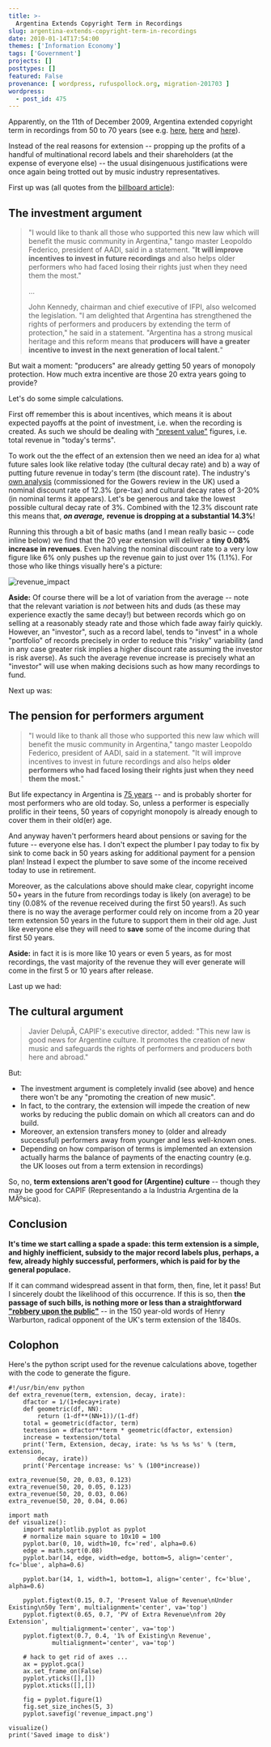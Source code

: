 ```yaml
---
title: >-
  Argentina Extends Copyright Term in Recordings
slug: argentina-extends-copyright-term-in-recordings
date: 2010-01-14T17:54:00
themes: ['Information Economy']
tags: ['Government']
projects: []
posttypes: []
featured: False
provenance: [ wordpress, rufuspollock.org, migration-201703 ]
wordpress:
  - post_id: 475
---
```


Apparently, on the 11th of December 2009, Argentina extended copyright term in recordings from 50 to 70 years (see e.g. [here](http://www.ip-watch.org/weblog/2009/12/23/argentina-toughens-music-performers-and-producers-protection/), [here][billboard] and [here][zeropaid]).

[zeropaid]: http://www.zeropaid.com/news/87460/argentina-extends-copyright-protection-term-by-20yrs-2/
[billboard]: http://www.billboard.biz/bbbiz/content_display/industry/e3i35216ec6c2433321c54b63d4cc30bb31

Instead of the real reasons for extension -- propping up the profits of a handful of multinational record labels and their shareholders (at the expense of everyone else) -- the usual disingenuous justifications were once again being trotted out by music industry representatives.

First up was (all quotes from the [billboard article](billboard)):

## The investment argument

> "I would like to thank all those who supported this new law which will benefit the music community in Argentina," tango master Leopoldo Federico, president of AADI, said in a statement. "**It will improve incentives to invest in future recordings** and also helps older performers who had faced losing their rights just when they need them the most."
>
> ...
>
> John Kennedy, chairman and chief executive of IFPI, also welcomed the legislation. "I am delighted that Argentina has strengthened the rights of performers and producers by extending the term of protection," he said in a statement. "Argentina has a strong musical heritage and this reform means that **producers will have a greater incentive to invest in the next generation of local talent.**"

But wait a moment: "producers" are already getting 50 years of monopoly protection. How much extra incentive are those 20 extra years going to provide?

Let's do some simple calculations.

First off remember this is about incentives, which means it is about expected payoffs at the point of investment, i.e. when the recording is created. As such we should be dealing with ["present value"](http://en.wikipedia.org/wiki/Present_value) figures, i.e. total revenue in "today's terms".

To work out the the effect of an extension then we need an idea for a) what future sales look like relative today (the cultural decay rate) and b) a way of putting future revenue in today's term (the discount rate). The industry's [own analysis](http://www.ipo.gov.uk/report-termextension.pdf) (commissioned for the Gowers review in the UK) used a nominal discount rate of 12.3% (pre-tax) and cultural decay rates of 3-20% (in nominal terms it appears). Let's be generous and take the lowest possible cultural decay rate of 3%. Combined with the 12.3% discount rate this means that, ***on average,*** **revenue is dropping at a substantial 14.3%**!

Running this through a bit of basic maths (and I mean really basic -- code inline below) we find that the 20 year extension will deliver a **tiny 0.08% increase in revenues**. Even halving the nominal discount rate to a very low figure like 6% only pushes up the revenue gain to just over 1% (1.1%). For those who like things visually here's a picture:

<img src="http://www.rufuspollock.org/wp-content/uploads/2010/01/revenue_impact.png" alt="revenue_impact" title="revenue_impact" class="display" />

**Aside:** Of course there will be a lot of variation from the average -- note that the relevant variation is *not* between hits and duds (as these may experience exactly the same decay!) but between records which go on selling at a reasonably steady rate and those which fade away fairly quickly. However, an "investor", such as a record label, tends to "invest" in a whole "portfolio" of records precisely in order to reduce this "risky" variability (and in any case greater risk implies a higher discount rate assuming the investor is risk averse). As such the average revenue increase is precisely what an "investor" will use when making decisions such as how many recordings to fund.

Next up was:

## The pension for performers argument

> "I would like to thank all those who supported this new law which will benefit the music community in Argentina," tango master Leopoldo Federico, president of AADI, said in a statement. "It will improve incentives to invest in future recordings and also helps **older performers who had faced losing their rights just when they need them the most.**"

But life expectancy in Argentina is [75 years](http://www.google.co.uk/search?q=life+expectancy+argentina) -- and is probably shorter for most performers who are old today. So, unless a performer is especially prolific in their teens, 50 years of copyright monopoly is already enough to cover them in their old(er) age.

And anyway haven't performers heard about pensions or saving for the future -- everyone else has. I don't expect the plumber I pay today to fix by sink to come back in 50 years asking for additional payment for a pension plan! Instead I expect the plumber to save some of the income received today to use in retirement.

Moreover, as the calculations above should make clear, copyright income 50+ years in the future from recordings today is likely (on average) to be tiny (0.08% of the revenue received during the first 50 years!). As such there is no way the average performer could rely on income from a 20 year term extension 50 years in the future to support them in their old age. Just like everyone else they will need to **save** some of the income during that first 50 years.

**Aside:** in fact it is is more like 10 years or even 5 years, as for most recordings, the vast majority of the revenue they will ever generate will come in the first 5 or 10 years after release.

Last up we had:

## The cultural argument

> Javier DelupÃ­, CAPIF's executive director, added: "This new law is good news for Argentine culture. It promotes the creation of new music and safeguards the rights of performers and producers both here and abroad."

But:

  * The investment argument is completely invalid (see above) and hence there won't be any "promoting the creation of new music".
  * In fact, to the contrary, the extension will impede the creation of new works by reducing the public domain on which all creators can and do build.
  * Moreover, an extension transfers money to (older and already successful) performers away from younger and less well-known ones.
  * Depending on how comparison of terms is implemented an extension actually harms the balance of payments of the enacting country (e.g. the UK looses out from a term extension in recordings)

So, no, **term extensions aren't good for (Argentine) culture** -- though they may be good for CAPIF (Representando a la Industria Argentina de la MÃºsica).

## Conclusion

**It's time we start calling a spade a spade: this term extension is a simple, and highly inefficient, subsidy to the major record labels plus, perhaps, a few, already highly successful, performers, which is paid for by the general populace.**

If it can command widespread assent in that form, then, fine, let it pass! But I sincerely doubt the likelihood of this occurrence. If this is so, then **the passage of such bills, is nothing more or less than a straightforward ["robbery upon the public"](http://www.rufuspollock.org/2009/09/22/talk-at-atrip-conference-how-long-should-copyright-last/)** -- in the 150 year-old words of Henry Warburton, radical opponent of the UK's term extension of the 1840s.

## Colophon

Here's the python script used for the revenue calculations above, together with the code to generate the figure.

    #!/usr/bin/env python
    def extra_revenue(term, extension, decay, irate):
        dfactor = 1/(1+decay+irate)
        def geometric(df, NN):
            return (1-df**(NN+1))/(1-df)
        total = geometric(dfactor, term)
        textension = dfactor**term * geometric(dfactor, extension)
        increase = textension/total
        print('Term, Extension, decay, irate: %s %s %s %s' % (term, extension,
            decay, irate))
        print('Percentage increase: %s' % (100*increase))

    extra_revenue(50, 20, 0.03, 0.123)
    extra_revenue(50, 20, 0.05, 0.123)
    extra_revenue(50, 20, 0.03, 0.06)
    extra_revenue(50, 20, 0.04, 0.06)

    import math
    def visualize():
        import matplotlib.pyplot as pyplot
        # normalize main square to 10x10 = 100
        pyplot.bar(0, 10, width=10, fc='red', alpha=0.6)
        edge = math.sqrt(0.08)
        pyplot.bar(14, edge, width=edge, bottom=5, align='center', fc='blue', alpha=0.6)

        pyplot.bar(14, 1, width=1, bottom=1, align='center', fc='blue', alpha=0.6)

        pyplot.figtext(0.15, 0.7, 'Present Value of Revenue\nUnder Existing\n50y Term', multialignment='center', va='top')
        pyplot.figtext(0.65, 0.7, 'PV of Extra Revenue\nfrom 20y Extension',
                multialignment='center', va='top')
        pyplot.figtext(0.7, 0.4, '1% of Existing\n Revenue',
                multialignment='center', va='top')

        # hack to get rid of axes ...
        ax = pyplot.gca()
        ax.set_frame_on(False)
        pyplot.yticks([],[])
        pyplot.xticks([],[])

        fig = pyplot.figure(1)
        fig.set_size_inches(5, 3)
        pyplot.savefig('revenue_impact.png')

    visualize()
    print('Saved image to disk')


